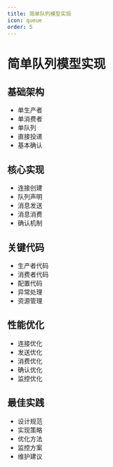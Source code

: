 ```yaml
---
title: 简单队列模型实现
icon: queue
order: 5
---
```


# 简单队列模型实现

## 基础架构
- 单生产者
- 单消费者
- 单队列
- 直接投递
- 基本确认

## 核心实现
- 连接创建
- 队列声明
- 消息发送
- 消息消费
- 确认机制

## 关键代码
- 生产者代码
- 消费者代码
- 配置代码
- 异常处理
- 资源管理

## 性能优化
- 连接优化
- 发送优化
- 消费优化
- 确认优化
- 监控优化

## 最佳实践
- 设计规范
- 实现策略
- 优化方法
- 监控方案
- 维护建议
